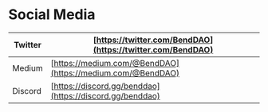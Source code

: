 # Social Media

| Twitter | [https://twitter.com/BendDAO](https://twitter.com/BendDAO)     |
| ------- | -------------------------------------------------------------- |
| Medium  | [https://medium.com/@BendDAO](https://medium.com/@BendDAO)     |
| Discord | [https://discord.gg/benddao](https://discord.gg/benddao) |
